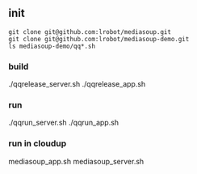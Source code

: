 

## init

```
git clone git@github.com:lrobot/mediasoup.git
git clone git@github.com:lrobot/mediasoup-demo.git
ls mediasoup-demo/qq*.sh
```

### build

./qqrelease_server.sh
./qqrelease_app.sh

### run

./qqrun_server.sh
./qqrun_app.sh

### run in cloudup

mediasoup_app.sh
mediasoup_server.sh
